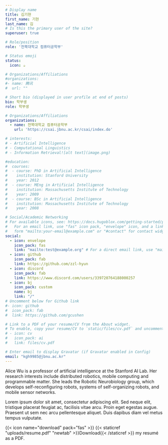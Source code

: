 ```yaml
---
# Display name
title: 김기현
first_name: 기현
last_name: 김
# Is this the primary user of the site?
superuser: true

# Role/position
role: '전북대학교 컴퓨터공학부'

# Status emoji
status:
  icon: ☕️

# Organizations/Affiliations
#organizations:
#- name: 腾讯
#  url: ""

# Short bio (displayed in user profile at end of posts)
bio: 학부생
role: 학부생

# Organizations/Affiliations
organizations:
  - name: 전북대학교 컴퓨터공학부
    url: 'https://csai.jbnu.ac.kr/csai/index.do'

# interests:
# - Artificial Intelligence
# - Computational Linguistics
# - Information Retrieval![alt text](image.png)

#education:
#  courses:
#  - course: PhD in Artificial Intelligence
#    institution: Stanford University
#    year: 2012
#  - course: MEng in Artificial Intelligence
#    institution: Massachusetts Institute of Technology
#    year: 2009
#  - course: BSc in Artificial Intelligence
#    institution: Massachusetts Institute of Technology
#    year: 2008

# Social/Academic Networking
# For available icons, see: https://docs.hugoblox.com/getting-started/page-builder/#icons
#   For an email link, use "fas" icon pack, "envelope" icon, and a link in the
#   form "mailto:your-email@example.com" or "#contact" for contact widget.
social:
  - icon: envelope
    icon_pack: fas
    link: "mailto:test@example.org" # For a direct email link, use "mailto:test@example.org".
  - icon: github
    icon_pack: fab
    link: https://github.com/zzl-hyun
  - icon: discord
    icon_pack: fab
    link: https://www.discord.com/users/339720764188000257
  - icon: bj
    icon_pack: custom
    name: bj
    link: "/"
# Uncomment below for Github link
#- icon: github
#  icon_pack: fab
#  link: https://github.com/gcushen

# Link to a PDF of your resume/CV from the About widget.
# To enable, copy your resume/CV to `static/files/cv.pdf` and uncomment the lines below.
# - icon: cv
#   icon_pack: ai
#   link: files/cv.pdf

# Enter email to display Gravatar (if Gravatar enabled in Config)
email: "kgh9985@jbnu.ac.kr"
---
```


Alice Wu is a professor of artificial intelligence at the Stanford AI Lab. Her research interests include distributed robotics, mobile computing and programmable matter. She leads the Robotic Neurobiology group, which develops self-reconfiguring robots, systems of self-organizing robots, and mobile sensor networks.

Lorem ipsum dolor sit amet, consectetur adipiscing elit. Sed neque elit, tristique placerat feugiat ac, facilisis vitae arcu. Proin eget egestas augue. Praesent ut sem nec arcu pellentesque aliquet. Duis dapibus diam vel metus tempus vulputate.

{{< icon name="download" pack="fas" >}} {{< staticref "uploads/resume.pdf" "newtab" >}}Download{{< /staticref >}} my resumé as a PDF.
